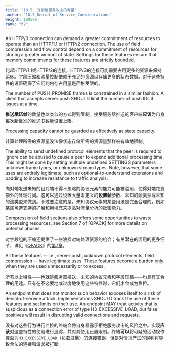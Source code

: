 ```yaml
---
title: "10.5. 对拒绝服务攻击的考量"
anchor: "10.5_Denial_of_Service_Considerations"
weight: 100500
rank: "h2"
---
```


An HTTP/3 connection can demand a greater commitment of resources to operate than an HTTP/1.1 or HTTP/2 connection. The use of field compression and flow control depend on a commitment of resources for storing a greater amount of state. Settings for these features ensure that memory commitments for these features are strictly bounded.

比起HTTP/1.1或HTTP/2的连接，HTTP/3的连接可能需要占用更多的资源来保持运转。字段压缩和流量控制依赖于充足的资源以存储更多的状态数据。对于这些特性的设置确保了它们的内存占用量是严格受限的。

The number of PUSH_PROMISE frames is constrained in a similar fashion. A client that accepts server push SHOULD limit the number of push IDs it issues at a time.

**推送承诺帧**的数量也以类似的方式得到限制。接受服务器推送的客户端**应该**为自身每次新批准的推送ID数量设置上限。

Processing capacity cannot be guarded as effectively as state capacity.

计算处理所需的资源量没法像状态存储所需的资源量那样被有效地限制。

The ability to send undefined protocol elements that the peer is required to ignore can be abused to cause a peer to expend additional processing time. This might be done by setting multiple undefined SETTINGS parameters, unknown frame types, or unknown stream types. Note, however, that some uses are entirely legitimate, such as optional-to-understand extensions and padding to increase resistance to traffic analysis.

向对端发送未知的且对端不得不忽略的协议元素的能力可能被滥用，使得对端花费额外的处理时间。这可以通过设置大量未定义的**设置帧**参数、未知的帧类型或未知的流类型来做到。不过要注意的是，未知协议元素的某些用法是完全合理的，例如某些可选支持的扩展和用填充来提高对流量分析的抵御能力。

Compression of field sections also offers some opportunities to waste processing resources; see Section 7 of [QPACK] for more details on potential abuses.

对字段组的压缩还提供了一些浪费对端处理资源的机会；有关潜在的滥用的更多细节，详见《[QPACK]()》的[第7章]()。

All these features -- i.e., server push, unknown protocol elements, field compression -- have legitimate uses. These features become a burden only when they are used unnecessarily or to excess.

所有以上特性——也就是服务器推送、未知的协议元素和字段压缩——均具有其合理的用途。只有在不必要地或过度地使用这些特性时，它们才会成为负担。

An endpoint that does not monitor such behavior exposes itself to a risk of denial-of-service attack. Implementations SHOULD track the use of these features and set limits on their use. An endpoint MAY treat activity that is suspicious as a connection error of type H3_EXCESSIVE_LOAD, but false positives will result in disrupting valid connections and requests.

没有对这些行为进行监控的终端会将自身暴露于拒绝服务攻击的风险之中。实现**应该**对这些特性的使用进行追踪，并对其使用设置限制。终端**可以**将可疑的活动视作类型为`H3_EXCESSIVE_LOAD`（负载过量）的连接错误，但是对情况产生的误判将导致合法的连接和请求被打断。
